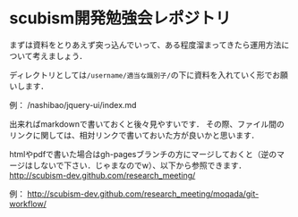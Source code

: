# scubism開発勉強会レポジトリ

まずは資料をとりあえず突っ込んでいって、ある程度溜まってきたら運用方法について考えましょう．

ディレクトリとしては`/username/適当な識別子/`の下に資料を入れていく形でお願いします．

例：
/nashibao/jquery-ui/index.md

出来ればmarkdownで書いておくと後々見やすいです．
その際、ファイル間のリンクに関しては、相対リンクで書いておいた方が良いかと思います．

htmlやpdfで書いた場合はgh-pagesブランチの方にマージしておくと（逆のマージはしないで下さい．じゃまなのでw）、以下から参照できます．
<http://scubism-dev.github.com/research_meeting/>

例：
<http://scubism-dev.github.com/research_meeting/moqada/git-workflow/>